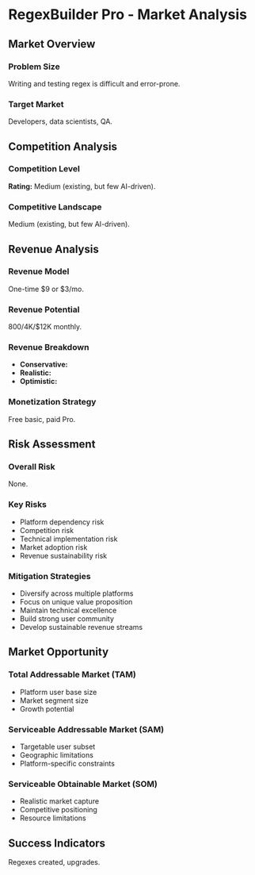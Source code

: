 # RegexBuilder Pro - Market Analysis

## Market Overview

### Problem Size
Writing and testing regex is difficult and error-prone.

### Target Market
Developers, data scientists, QA.

## Competition Analysis

### Competition Level
**Rating:** Medium (existing, but few AI-driven).

### Competitive Landscape
Medium (existing, but few AI-driven).

## Revenue Analysis

### Revenue Model
One-time $9 or $3/mo.

### Revenue Potential
$800/$4K/$12K monthly.

### Revenue Breakdown
- **Conservative:** 
- **Realistic:** 
- **Optimistic:** 

### Monetization Strategy
Free basic, paid Pro.

## Risk Assessment

### Overall Risk
None.

### Key Risks
- Platform dependency risk
- Competition risk
- Technical implementation risk
- Market adoption risk
- Revenue sustainability risk

### Mitigation Strategies
- Diversify across multiple platforms
- Focus on unique value proposition
- Maintain technical excellence
- Build strong user community
- Develop sustainable revenue streams

## Market Opportunity

### Total Addressable Market (TAM)
- Platform user base size
- Market segment size
- Growth potential

### Serviceable Addressable Market (SAM)
- Targetable user subset
- Geographic limitations
- Platform-specific constraints

### Serviceable Obtainable Market (SOM)
- Realistic market capture
- Competitive positioning
- Resource limitations

## Success Indicators
Regexes created, upgrades.
